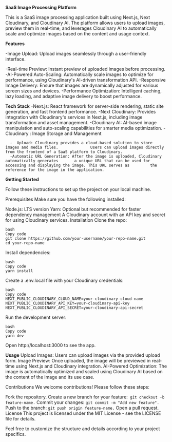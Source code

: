**SaaS Image Processing Platform**

This is a SaaS image processing application built using Next.js, Next Cloudinary, and Cloudinary AI. The platform allows users to upload images, preview them in real-time, and leverages Cloudinary AI to automatically scale and optimize images based on the content and usage context.

**Features**

-Image Upload: Upload images seamlessly through a user-friendly interface.

-Real-time Preview: Instant preview of uploaded images before processing.
-AI-Powered Auto-Scaling: Automatically scale images to optimize for performance, using Cloudinary's AI-driven transformation API.
-Responsive Image Delivery: Ensure that images are dynamically adjusted for various screen sizes and devices.
-Performance Optimization: Intelligent caching, lazy loading, and adaptive image delivery to boost performance.

**Tech Stack**
-Next.js: React framework for server-side rendering, static site generation, and fast frontend performance.
-Next Cloudinary: Provides integration with Cloudinary's services in Next.js, including image transformation and asset management.
-Cloudinary AI: AI-based image manipulation and auto-scaling capabilities for smarter media optimization.
-Cloudinary : Image Storage and Management

      -  Upload: Cloudinary provides a cloud-based solution to store images and media files.              Users can upload images directly from the frontend of a SaaS platform to Cloudinary.
      -Automatic URL Generation: After the image is uploaded, Cloudinary automatically generates       a unique URL that can be used for accessing and displaying the image. This URL serves as         the reference for the image in the application.

**Getting Started**

Follow these instructions to set up the project on your local machine.

Prerequisites
Make sure you have the following installed:

Node.js: LTS version
Yarn: Optional but recommended for faster dependency management
A Cloudinary account with an API key and secret for using Cloudinary services.
Installation
Clone the repo:
```
bash
Copy code
git clone https://github.com/your-username/your-repo-name.git
cd your-repo-name
```

Install dependencies:
```
bash
Copy code
yarn install
```

Create a .env.local file with your Cloudinary credentials:
```
bash
Copy code
NEXT_PUBLIC_CLOUDINARY_CLOUD_NAME=your-cloudinary-cloud-name
NEXT_PUBLIC_CLOUDINARY_API_KEY=your-cloudinary-api-key
NEXT_PUBLIC_CLOUDINARY_API_SECRET=your-cloudinary-api-secret

```

Run the development server:
```
bash
Copy code
yarn dev
```
Open http://localhost:3000 to see the app.

**Usage**
Upload Images: Users can upload images via the provided upload form.
Image Preview: Once uploaded, the image will be previewed in real-time using Next.js and Cloudinary integration.
AI-Powered Optimization: The image is automatically optimized and scaled using Cloudinary AI based on the content of the image and its use case.

Contributions
We welcome contributions! Please follow these steps:

Fork the repository.
Create a new branch for your feature:` git checkout -b feature-name.`
Commit your changes: `git commit -m "Add new feature".`
Push to the branch: `git push origin feature-name.`
Open a pull request.
License
This project is licensed under the MIT License - see the LICENSE file for details.

Feel free to customize the structure and details according to your project specifics.
